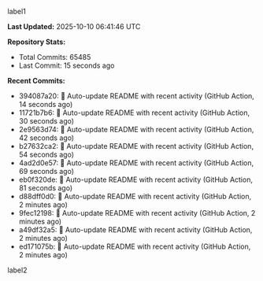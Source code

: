 
label1 
<!-- ACTIVITY_START -->
**Last Updated:** 2025-10-10 06:41:46 UTC

**Repository Stats:**
- Total Commits: 65485
- Last Commit: 15 seconds ago

**Recent Commits:**
- 394087a20: 🤖 Auto-update README with recent activity (GitHub Action, 14 seconds ago)
- 11721b7b6: 🤖 Auto-update README with recent activity (GitHub Action, 30 seconds ago)
- 2e9563d74: 🤖 Auto-update README with recent activity (GitHub Action, 42 seconds ago)
- b27632ca2: 🤖 Auto-update README with recent activity (GitHub Action, 54 seconds ago)
- 4ad2d0e57: 🤖 Auto-update README with recent activity (GitHub Action, 69 seconds ago)
- eb0f320de: 🤖 Auto-update README with recent activity (GitHub Action, 81 seconds ago)
- d88dff0d0: 🤖 Auto-update README with recent activity (GitHub Action, 2 minutes ago)
- 9fec12198: 🤖 Auto-update README with recent activity (GitHub Action, 2 minutes ago)
- a49df32a5: 🤖 Auto-update README with recent activity (GitHub Action, 2 minutes ago)
- ed171075b: 🤖 Auto-update README with recent activity (GitHub Action, 2 minutes ago)
<!-- ACTIVITY_END -->

label2
